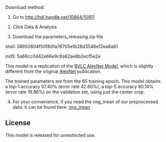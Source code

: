 Download method:

1. Go to http://hdl.handle.net/10864/10911

2. Click Data & Analysis

3. Download the parameters_releasing.zip file

sha1: 58950804f50f8d1a76705e1b28d3546e12ea8a81

md5: 5a66cc0d42e66e9c6a82ae8b2ecf5e2e

This model is a replication of the [BVLC AlexNet Model](https://github.com/BVLC/caffe/tree/master/models/bvlc_alexnet), which is slightly different from the original [AlexNet](http://papers.nips.cc/paper/4824-imagenet-classification-with-deep-convolutional-neural-networks) publication.

The trained parameters are from the 65 training epoch. This model obtains a top-1 accuracy 57.40% (error rate 42.60%), a top-5 accuracy 80.14% (error rate 19.86%) on the validation set, using just the center crop.

4. For your convenience, if you need the img_mean of our preprocessed data, it can be found here: [img_mean](https://www.dropbox.com/s/qykktrs5vyhpbov/img_mean.npy?dl=0)

## License

This model is released for unrestricted use.
